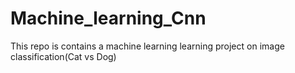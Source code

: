 # Machine_learning_Cnn
This repo is contains a machine learning learning project on image classification(Cat vs Dog)
